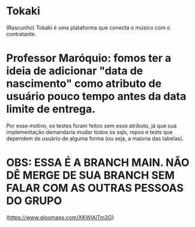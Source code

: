 # Tokaki
(Rascunho)
Tokaki é uma plataforma que conecta o músico com o contratante. 
# Professor Maróquio: fomos ter a ideia de adicionar "data de nascimento" como atributo de usuário pouco tempo antes da data limite de entrega.
Por esse motivo, os testes foram feitos sem esse atributo, já que sua implementação demandaria mudar todos os sqls, repos e tests que dependem de usuário de alguma forma (ou seja, a maioria das tabelas).

# OBS: ESSA É A BRANCH MAIN. NÃO DÊ MERGE DE SUA BRANCH SEM FALAR COM AS OUTRAS PESSOAS DO GRUPO
(https://www.gloomaps.com/XKWlAlTm3G)
